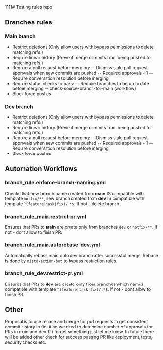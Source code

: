 1111# Testing rules repo

## Branches rules

### Main branch

- Restrict deletions (Only allow users with bypass permissions to delete matching refs.)
- Require linear history (Prevent merge commits from being pushed to matching refs.)
- Require a pull request before merging:
  -- Dismiss stale pull request approvals when new commits are pushed
  -- Required approvals - 1
  -- Require conversation resolution before merging
- Require status checks to pass:
  -- Require branches to be up to date before merging
  -- check-source-branch-for-main (workflow)
- Block force pushes

### Dev branch

- Restrict deletions (Only allow users with bypass permissions to delete matching refs.)
- Require linear history (Prevent merge commits from being pushed to matching refs.)
- Require a pull request before merging:
  -- Dismiss stale pull request approvals when new commits are pushed
  -- Required approvals - 1
  -- Require conversation resolution before merging
- Block force pushes

## Automation Workflows

### branch_rule.enforce-branch-naming.yml

Checks that new branch name created from **main** IS compatible with template `hotfix/**`, new branch created from **dev** IS compatible with template `^(feature|task|fix)/.*$`. If not - delete branch.

### branch_rule_main.restrict-pr.yml

Ensures that PRs to **main** are create only from branches `dev` or `hotfix/**`. If not - dont allow to finish PR.

### branch_rule_main.autorebase-dev.yml

Automatically rebase main onto dev branch after successful merge. Rebase is done by `misto-action-bot` to bypass restriction rules.

### branch_rule_dev.restrict-pr.yml

Ensures that PRs to **dev** are create only from branches which names compatible with template `^(feature|task|fix)/.*$`. If not - dont allow to finish PR.

## Other

Proposal is to use rebase and merge for pull requests to get consistent commit history in fin.
Also we need to determine number of approvals for PRs in main and dev. If i forget something just let me know. In future there will be added other check for success passing PR like deployment, tests, security checks etc.
